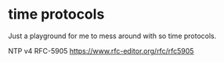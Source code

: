 time protocols
==============

Just a playground for me to mess around with so time protocols.

NTP v4 RFC-5905 https://www.rfc-editor.org/rfc/rfc5905
